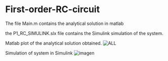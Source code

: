 # First-order-RC-circuit

The file Main.m contains the analytical solution in matlab

the P1_RC_SIMULINK.slx file contains the Simulink simulation of the system.

Matlab plot of the analytical solution obtained. 
![ALL](https://user-images.githubusercontent.com/87546129/219961674-872619a7-28b2-4f01-ba62-f107f01bbbe1.jpg)

Simulation of system in Simulink
![imagen](https://user-images.githubusercontent.com/87546129/219961692-7b9013ae-e9ce-4427-9272-1c6cd1e243a6.png)

